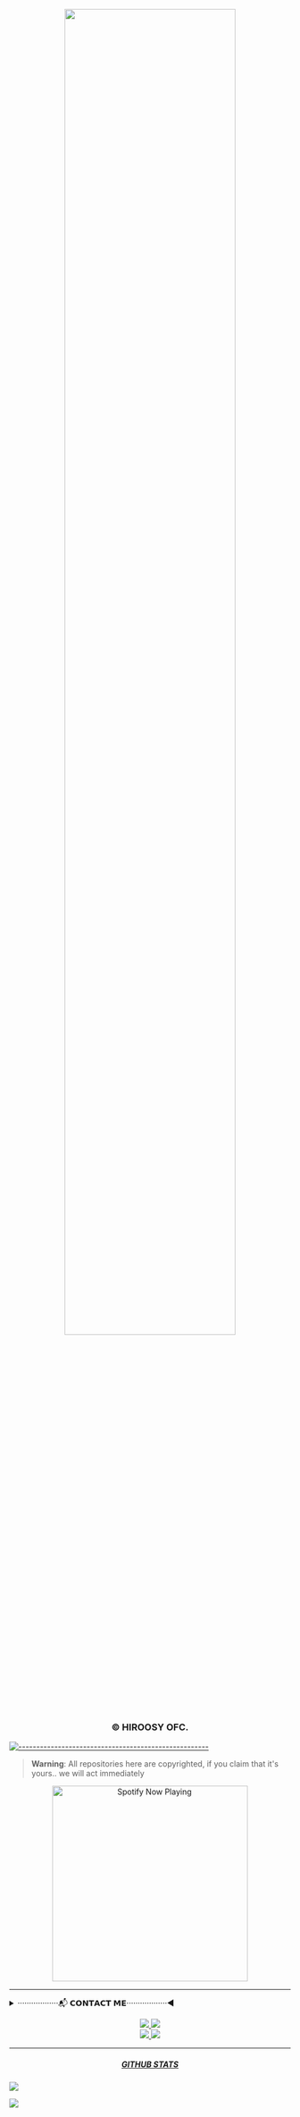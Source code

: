 <p align="center">
    <img src="https://i.ibb.co/8YWFDrd/9c9cd1c20ca5723544c70558d61420f5.jpg" width="78%" style="margin-left: auto;margin-right: auto;display: block;">
</p>
<h3 align="center">© HIROOSY OFC.</h3>

[![-----------------------------------------------------](https://raw.githubusercontent.com/andreasbm/readme/master/assets/lines/colored.png)](#table-of-contents)

> **Warning**:
All repositories here are copyrighted, if you claim that it's yours.. we will act immediately

<p align="center">
  <a href="https://open.spotify.com/user/31nuzemgd72h4llo3dnl2pshegeu?si=qHWmVIfBQhy2KyH0dJgQ2Q&utm_source=copy-link" target="_blank"><img src="https://now-playing-on-spotify.vercel.app/api/spotify" alt="Spotify Now Playing" width="350"/></a>
</p>

---------

<details><summary><b1>··················📬 𝗖𝗢𝗡𝗧𝗔𝗖𝗧 𝗠𝗘··················◀︎</b1></summary>

```
# バイオデータ ◗
    • 名前：レッタ
    • 性別: 女の子
    • 年生：8
    • 誕生日：10月5日
    • 年齢：13歳
    • 趣味：音楽鑑賞、ゲーム
    • 人生の目標：世界の果てまでロリを探す

 # ソーシャルメディア  ◗
    • 𝚐𝚒𝚝𝚑𝚞𝚋：@𝚑𝚒𝚛𝚘𝚘𝚜𝚢
    • teams: @hyro-teams
    • 𝚒𝚗𝚜𝚝𝚊𝚐𝚛𝚊𝚖：@𝚑𝚒𝚛𝚘𝚘𝚜𝚢𝚢
    • 𝚎𝚖𝚊𝚒𝚕：𝚑𝚒𝚛𝚘𝚘𝚜𝚢10@𝚐𝚖𝚊𝚒𝚕.𝚌𝚘𝚖
    • 𝚢𝚘𝚞𝚝𝚞𝚋𝚎：@Hiroosy ofc
    • 𝚍𝚒𝚜𝚌𝚘𝚛𝚍：#6016
```

</details>


<p align="center">
  <a href="https://instagram.com/hiroosyy"><img src="https://img.shields.io/badge/Instagram-%23E4405F.svg?&style=flat-square&logo=instagram&logoColor=white"/> 
  <a href="https://wa.me/77781097455"><img src="https://img.shields.io/badge/Whatsapp-%808080.svg?&style=flat-square&logo=Whatsapp&logoColor=white" /> <br>
  <a href="https://youtube.com/channel/UCzVM0co4CiC0uYk2raismFg"><img src="https://img.shields.io/badge/YouTube-%231877F2.svg?&style=flat-square&logo=YouTube&logoColor=white" />
  <a href="https://www.youtube.com/channel/UCzVM0co4CiC0uYk2raismFg"><img src="https://img.shields.io/youtube/channel/subscribers/UCzVM0co4CiC0uYk2raismFg?style=social" />
</p>

---------

<h5 align="center">GITHUB STATS</h5>

  <a href="https://github.com/hiroosy"><img src="https://github-readme-stats.vercel.app/api?username=hiroosy&show_icons=true&theme=tokyonight"/>

  <a href="https://github.com/hiroosy"><img src="https://github-readme-stats.vercel.app/api/top-langs/?username=hiroosy&count_private=true&show_icons=true&theme=tokyonight"/>
